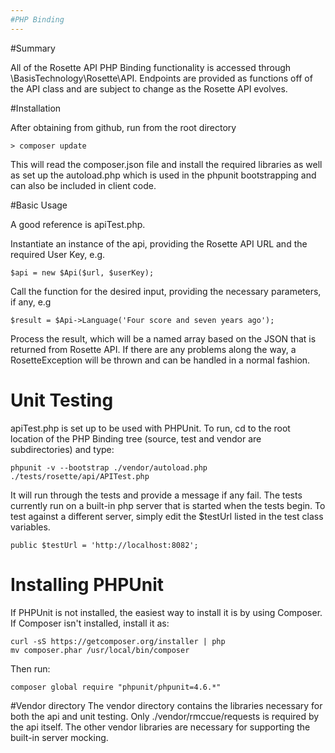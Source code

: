 ```yaml
---
#PHP Binding
---
```

#Summary

All of the Rosette API PHP Binding functionality is accessed through \BasisTechnology\Rosette\API.  Endpoints are provided as functions off of the API class and are subject to change as the Rosette API evolves.

#Installation

After obtaining from github, run from the root directory
```
> composer update
```
This will read the composer.json file and install the required libraries as well as set up the autoload.php which is used in the phpunit bootstrapping and can also be included in client code.

#Basic Usage

A good reference is apiTest.php.


Instantiate an instance of the api, providing the Rosette API URL and the required User Key, e.g.
```
$api = new $Api($url, $userKey);
```
Call the function for the desired input, providing the necessary parameters, if any, e.g
```
$result = $Api->Language('Four score and seven years ago');
```
Process the result, which will be a named array based on the JSON that is returned from Rosette API.  If there are any problems along the way, a RosetteException will be thrown and can be handled in a normal fashion.
# Unit Testing
apiTest.php is set up to be used with PHPUnit.  To run, cd to the root location of the PHP Binding tree (source, test and vendor are subdirectories) and type:
```
phpunit -v --bootstrap ./vendor/autoload.php ./tests/rosette/api/APITest.php
```
It will run through the tests and provide a message if any fail.  The tests currently run on a built-in php server that is started when the tests begin.  To test against a different server, simply edit the $testUrl listed in the test class variables.
```
public $testUrl = 'http://localhost:8082';
```
# Installing PHPUnit
If PHPUnit is not installed, the easiest way to install it is by using Composer.  If Composer isn't installed, install it as:
```
curl -sS https://getcomposer.org/installer | php
mv composer.phar /usr/local/bin/composer
```
Then run:
```
composer global require "phpunit/phpunit=4.6.*"
```
#Vendor directory
The vendor directory contains the libraries necessary for both the api and unit testing.  Only ./vendor/rmccue/requests is required by the api itself.  The other vendor libraries are necessary for supporting the built-in server mocking.


